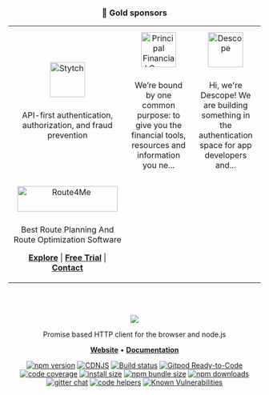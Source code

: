 
<h3 align="center"> 🥇 Gold sponsors <br> </h3> <table align="center" width="100%"><tr width="33.333333333333336%"><td align="center" width="33.333333333333336%"> <a href="https://stytch.com/" style="padding: 10px; display: inline-block"> <img width="70px" height="70px" src="https://axios-http.com/assets/sponsors/opencollective/stytch.png" alt="Stytch"/> </a> <p align="center" title="API-first authentication, authorization, and fraud prevention">API-first authentication, authorization, and fraud prevention</p> <p align="center"> </p> </td><td align="center" width="33.333333333333336%"> <a href="https://www.principal.com/about-us" style="padding: 10px; display: inline-block"> <img width="70px" height="70px" src="https://axios-http.com/assets/sponsors/opencollective/principal.png" alt="Principal Financial Group"/> </a> <p align="center" title="We’re bound by one common purpose: to give you the financial tools, resources and information you need to live your best life.">We’re bound by one common purpose: to give you the financial tools, resources and information you ne...</p> <p align="center"> </p> </td><td align="center" width="33.333333333333336%"> <a href="https://www.descope.com" style="padding: 10px; display: inline-block"> <img width="70px" height="70px" src="https://axios-http.com/assets/sponsors/opencollective/descope.png" alt="Descope"/> </a> <p align="center" title="Hi, we&#x27;re Descope! We are building something in the authentication space for app developers and can’t wait to place it in your hands.">Hi, we&#x27;re Descope! We are building something in the authentication space for app developers and...</p> <p align="center"> </p> </td></tr><tr width="33.333333333333336%"><td align="center" width="33.333333333333336%"> <a href="https://route4me.com/" style="padding: 10px; display: inline-block"> <picture> <source width="200px" height="51px" media="(prefers-color-scheme: dark)" srcset="/assets/sponsors/route4me_white.png"> <img width="200px" height="51px" src="https://axios-http.com/assets/sponsors/route4me.png" alt="Route4Me"/> </picture> </a> <p align="center" title="Best Route Planning And Route Optimization Software">Best Route Planning And Route Optimization Software</p> <p align="center"> <a href="https://route4me.com/platform/route-optimization-software?utm_source&#x3D;axios&amp;utm_medium&#x3D;readme_sponsorlist&amp;utm_campaign&#x3D;sponsorship"><b>Explore</b></a> | <a href="https://route4me.com/platform/marketplace/pricing?utm_source&#x3D;axios&amp;utm_medium&#x3D;readme_sponsorlist&amp;utm_campaign&#x3D;sponsorship"><b>Free Trial</b></a> | <a href="https://route4me.com/contact?utm_source&#x3D;axios&amp;utm_medium&#x3D;readme_sponsorlist&amp;utm_campaign&#x3D;sponsorship"><b>Contact</b></a> </p> </td></tr></table>

<!--<div>marker</div>-->
<br><br>
<div align="center">
   <a href="https://axios-http.com"><img src="https://axios-http.com/assets/logo.svg" /></a><br>
</div>

<p align="center">Promise based HTTP client for the browser and node.js</p>

<p align="center">
    <a href="https://axios-http.com/"><b>Website</b></a> •
    <a href="https://axios-http.com/docs/intro"><b>Documentation</b></a>
</p>

<div align="center">

[![npm version](https://img.shields.io/npm/v/axios.svg?style=flat-square)](https://www.npmjs.org/package/axios)
[![CDNJS](https://img.shields.io/cdnjs/v/axios.svg?style=flat-square)](https://cdnjs.com/libraries/axios)
[![Build status](https://img.shields.io/github/actions/workflow/status/axios/axios/ci.yml?branch=v1.x&label=CI&logo=github&style=flat-square)](https://github.com/axios/axios/actions/workflows/ci.yml)
[![Gitpod Ready-to-Code](https://img.shields.io/badge/Gitpod-Ready--to--Code-blue?logo=gitpod&style=flat-square)](https://gitpod.io/#https://github.com/axios/axios)
[![code coverage](https://img.shields.io/coveralls/mzabriskie/axios.svg?style=flat-square)](https://coveralls.io/r/mzabriskie/axios)
[![install size](https://img.shields.io/badge/dynamic/json?url=https://packagephobia.com/v2/api.json?p=axios&query=$.install.pretty&label=install%20size&style=flat-square)](https://packagephobia.now.sh/result?p=axios)
[![npm bundle size](https://img.shields.io/bundlephobia/minzip/axios?style=flat-square)](https://bundlephobia.com/package/axios@latest)
[![npm downloads](https://img.shields.io/npm/dm/axios.svg?style=flat-square)](https://npm-stat.com/charts.html?package=axios)
[![gitter chat](https://img.shields.io/gitter/room/mzabriskie/axios.svg?style=flat-square)](https://gitter.im/mzabriskie/axios)
[![code helpers](https://www.codetriage.com/axios/axios/badges/users.svg)](https://www.codetriage.com/axios/axios)
[![Known Vulnerabilities](https://snyk.io/test/npm/axios/badge.svg)](https://snyk.io/test/npm/axios)


